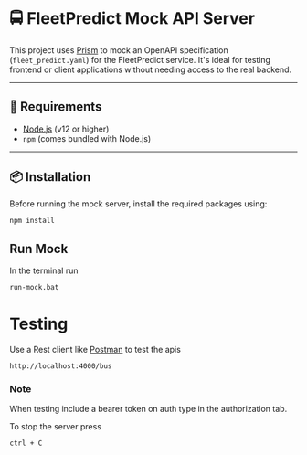 # 🚍 FleetPredict Mock API Server

This project uses [Prism](https://github.com/stoplightio/prism) to mock an OpenAPI specification (`fleet_predict.yaml`) for the FleetPredict service. It's ideal for testing frontend or client applications without needing access to the real backend.

---

## 🔧 Requirements

- [Node.js](https://nodejs.org/) (v12 or higher)
- `npm` (comes bundled with Node.js)

---

## 📦 Installation

Before running the mock server, install the required packages using:

```bash
npm install
```

## Run Mock

In the terminal run 

```bash
run-mock.bat
```

# Testing
Use a Rest client like [Postman](https://www.postman.com/downloads/) to test the apis

```
http://localhost:4000/bus
```
### Note
When testing include a bearer token on auth type in the authorization tab.

To stop the server press 

```
ctrl + C
```
